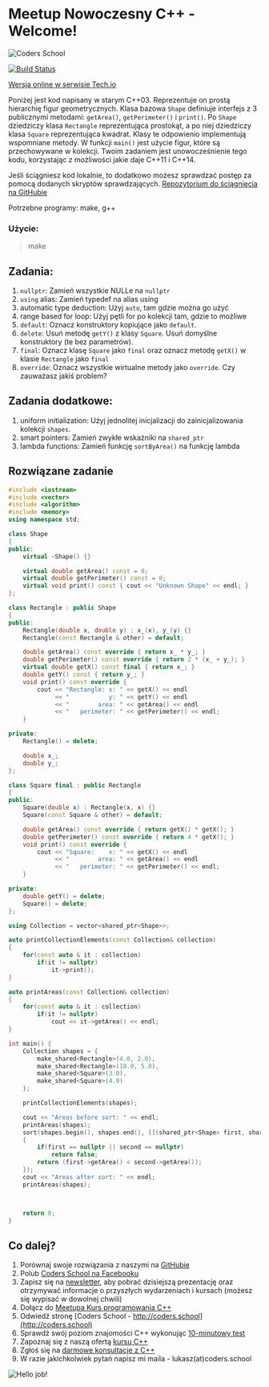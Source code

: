 # Meetup Nowoczesny C++ - Welcome!
![Coders School](http://coders.school/wp-content/uploads/2018/10/LOGO_bez_tla.png)

[![Build Status](https://travis-ci.org/coders-school/meetup_modern_cpp.svg?branch=solutions)](https://travis-ci.org/coders-school/meetup_modern_cpp)

[Wersja online w serwisie Tech.io](https://tech.io/playgrounds/37891/meetup-nowoczesny-c)

Poniżej jest kod napisany w starym C++03. Reprezentuje on prostą hierarchię figur geometrycznych. Klasa bazowa `Shape` definiuje interfejs z 3 publicznymi metodami: `getArea()`, `getPerimeter()` i `print()`. Po `Shape` dziedziczy klasa `Rectangle` reprezentująca prostokąt, a po niej dziedziczy klasa `Square` reprezentująca kwadrat. Klasy te odpowienio implementują wspomniane metody. W funkcji `main()` jest użycie figur, które są przechowywane w kolekcji. Twoim zadaniem jest unowocześnienie tego kodu, korzystając z możliwości jakie daje C++11 i C++14.

Jeśli ściągniesz kod lokalnie, to dodatkowo możesz sprawdzać postęp za pomocą dodanych skryptów sprawdzających. [Repozytorium do ściągnięcia na GitHubie](https://github.com/coders-school/meetup_modern_cpp)

Potrzebne programy: make, g++

### Użycie:
> make

## Zadania:
1. `nullptr`:
    Zamień wszystkie NULLe na `nullptr`
1. `using` alias:
    Zamień typedef na alias using
1. automatic type deduction:
    Użyj `auto`, tam gdzie można go użyć
1. range based for loop:
    Użyj pętli for po kolekcji tam, gdzie to możliwe
1. `default`:
    Oznacz konstruktory kopiujące jako `default`.
1. `delete`:
    Usuń metodę `getY()` z klasy `Square`.
    Usuń domyślne konstruktory (te bez parametrów).
1. `final`:
    Oznacz klasę `Square` jako `final` oraz oznacz metodę `getX()` w klasie `Rectangle` jako `final`
1. `override`:
    Oznacz wszystkie wirtualne metody jako `override`. Czy zauważasz jakiś problem?

## Zadania dodatkowe:
1. uniform initialization:
    Użyj jednolitej inicjalizacji do zainicjalizowania kolekcji `shapes`.
1. smart pointers:
    Zamień zwykłe wskażniki na `shared_ptr`
1. lambda functions:
    Zamień funkcję `sortByArea()` na funkcję lambda

## Rozwiązane zadanie

```C++ runnable
#include <iostream>
#include <vector>
#include <algorithm>
#include <memory>
using namespace std;

class Shape
{
public:
    virtual ~Shape() {}

    virtual double getArea() const = 0;
    virtual double getPerimeter() const = 0;
    virtual void print() const { cout << "Unknown Shape" << endl; }
};

class Rectangle : public Shape
{
public:
    Rectangle(double x, double y) : x_(x), y_(y) {}
    Rectangle(const Rectangle & other) = default;

    double getArea() const override { return x_ * y_; }
    double getPerimeter() const override { return 2 * (x_ + y_); }
    virtual double getX() const final { return x_; }
    double getY() const { return y_; }
    void print() const override {
    	cout << "Rectangle: x: " << getX() << endl
             << "           y: " << getY() << endl
             << "        area: " << getArea() << endl
             << "   perimeter: " << getPerimeter() << endl;
	}

private:
    Rectangle() = delete;

    double x_;
    double y_;
};

class Square final : public Rectangle
{
public:
    Square(double x) : Rectangle(x, x) {}
    Square(const Square & other) = default;

    double getArea() const override { return getX() * getX(); }
    double getPerimeter() const override { return 4 * getX(); }
    void print() const override {
    	cout << "Square:    x: " << getX() << endl
             << "        area: " << getArea() << endl
             << "   perimeter: " << getPerimeter() << endl;
	}

private:
    double getY() = delete;
    Square() = delete;
};

using Collection = vector<shared_ptr<Shape>>;

auto printCollectionElements(const Collection& collection)
{
    for(const auto & it : collection)
        if(it != nullptr)
            it->print();
}

auto printAreas(const Collection& collection)
{
    for(const auto & it : collection)
        if(it != nullptr)
            cout << it->getArea() << endl;
}

int main() {
	Collection shapes = {
        make_shared<Rectangle>(4.0, 2.0),
        make_shared<Rectangle>(10.0, 5.0),
        make_shared<Square>(3.0),
        make_shared<Square>(4.0)
    };

    printCollectionElements(shapes);

    cout << "Areas before sort: " << endl;
    printAreas(shapes);
    sort(shapes.begin(), shapes.end(), [](shared_ptr<Shape> first, shared_ptr<Shape> second)
    {
        if(first == nullptr || second == nullptr)
            return false;
        return (first->getArea() < second->getArea());
    });
    cout << "Areas after sort: " << endl;
    printAreas(shapes);



	return 0;
}
```

## Co dalej?

1. Porównaj swoje rozwiązania z naszymi na [GitHubie](https://github.com/coders-school/meetup_modern_cpp/tree/solutions)
1. Polub [Coders School na Facebooku](https://www.facebook.com/szkola.coders.school)
1. Zapisz się na [newsletter](http://coders.school/?elementor_library=formularz-mailingowy), aby pobrać dzisiejszą prezentację oraz otrzymywać informacje o przyszłych wydarzeniach i kursach (możesz się wypisać w dowolnej chwili)
1. Dołącz do [Meetupa Kurs programowania C++](https://www.meetup.com/pl-PL/Kurs-programowania-C/)
1. Odwiedź stronę [Coders School - http://coders.school](http://coders.school)
1. Sprawdź swój poziom znajomości C++ wykonując [10-minutowy test](http://coders.school/sprawdz-sie/)
1. Zapoznaj się z naszą ofertą [kursu C++](http://coders.school/kurs-cpp/)
1. Zgłoś się na [darmowe konsultacje z C++](http://coders.school/post/darmowe-konsultacje-z-cpp/)
1. W razie jakichkolwiek pytań napisz mi maila - lukasz(at)coders.school

![Hello job!](http://coders.school/wp-content/uploads/2017/06/back.jpg)
